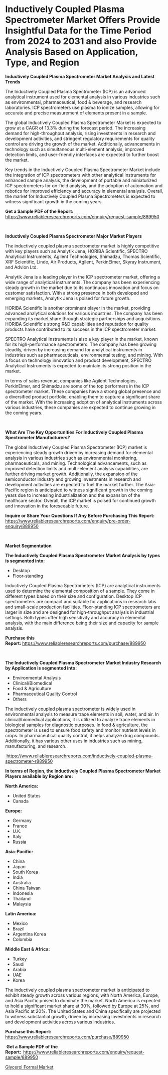 <p><h1>Inductively Coupled Plasma Spectrometer Market Offers Provide Insightful Data for the Time Period from 2024 to 2031 and also Provide Analysis Based on Application, Type, and Region</h1></p><p><strong>Inductively Coupled Plasma Spectrometer Market Analysis and Latest Trends</strong></p>
<p><p>The Inductively Coupled Plasma Spectrometer (ICP) is an advanced analytical instrument used for elemental analysis in various industries such as environmental, pharmaceutical, food & beverage, and research laboratories. ICP spectrometers use plasma to ionize samples, allowing for accurate and precise measurement of elements present in a sample.</p><p>The global Inductively Coupled Plasma Spectrometer Market is expected to grow at a CAGR of 13.3% during the forecast period. The increasing demand for high-throughput analysis, rising investments in research and development activities, and stringent regulatory requirements for quality control are driving the growth of the market. Additionally, advancements in technology such as simultaneous multi-element analysis, improved detection limits, and user-friendly interfaces are expected to further boost the market.</p><p>Key trends in the Inductively Coupled Plasma Spectrometer Market include the integration of ICP spectrometers with other analytical instruments for enhanced sample analysis, the development of portable and miniaturized ICP spectrometers for on-field analysis, and the adoption of automation and robotics for improved efficiency and accuracy in elemental analysis. Overall, the market for Inductively Coupled Plasma Spectrometers is expected to witness significant growth in the coming years.</p></p>
<p><strong>Get a Sample PDF of the Report:&nbsp;</strong> <a href="https://www.reliableresearchreports.com/enquiry/request-sample/889950">https://www.reliableresearchreports.com/enquiry/request-sample/889950</a></p>
<p>&nbsp;</p>
<p><strong>Inductively Coupled Plasma Spectrometer Major Market Players</strong></p>
<p><p>The inductively coupled plasma spectrometer market is highly competitive with key players such as Analytik Jena, HORIBA Scientific, SPECTRO Analytical Instruments, Agilent Technologies, Shimadzu, Thomas Scientific, XRF Scientific, Linde, Air Products, Agilent, PerkinElmer, Skyray Instrument, and Advion Ltd. </p><p>Analytik Jena is a leading player in the ICP spectrometer market, offering a wide range of analytical instruments. The company has been experiencing steady growth in the market due to its continuous innovation and focus on customer satisfaction. With a strong presence in both developed and emerging markets, Analytik Jena is poised for future growth.</p><p>HORIBA Scientific is another prominent player in the market, providing advanced analytical solutions for various industries. The company has been expanding its market share through strategic partnerships and acquisitions. HORIBA Scientific's strong R&D capabilities and reputation for quality products have contributed to its success in the ICP spectrometer market.</p><p>SPECTRO Analytical Instruments is also a key player in the market, known for its high-performance spectrometers. The company has been growing steadily, driven by increasing demand for analytical instruments in industries such as pharmaceuticals, environmental testing, and mining. With a focus on technology innovation and product development, SPECTRO Analytical Instruments is expected to maintain its strong position in the market.</p><p>In terms of sales revenue, companies like Agilent Technologies, PerkinElmer, and Shimadzu are some of the top performers in the ICP spectrometer market. These companies have a strong global presence and a diversified product portfolio, enabling them to capture a significant share of the market. With the increasing adoption of analytical instruments across various industries, these companies are expected to continue growing in the coming years.</p></p>
<p>&nbsp;</p>
<p><strong>What Are The Key Opportunities For Inductively Coupled Plasma Spectrometer Manufacturers?</strong></p>
<p><p>The global Inductively Coupled Plasma Spectrometer (ICP) market is experiencing steady growth driven by increasing demand for elemental analysis in various industries such as environmental monitoring, pharmaceuticals, and mining. Technological advancements, such as improved detection limits and multi-element analysis capabilities, are further driving market growth. Additionally, the expansion of the semiconductor industry and growing investments in research and development activities are expected to fuel the market further. The Asia-Pacific region is anticipated to witness significant growth in the coming years due to increasing industrialization and the expansion of the healthcare sector. Overall, the ICP market is poised for continued growth and innovation in the foreseeable future.</p></p>
<p><strong>Inquire or Share Your Questions If Any Before Purchasing This Report:</strong> <a href="https://www.reliableresearchreports.com/enquiry/pre-order-enquiry/889950">https://www.reliableresearchreports.com/enquiry/pre-order-enquiry/889950</a></p>
<p>&nbsp;</p>
<p><strong>Market Segmentation</strong></p>
<p><strong>The Inductively Coupled Plasma Spectrometer Market Analysis by types is segmented into:</strong></p>
<p><ul><li>Desktop</li><li>Floor-standing</li></ul></p>
<p><p>Inductively Coupled Plasma Spectrometers (ICP) are analytical instruments used to determine the elemental composition of a sample. They come in different types based on their size and configuration. Desktop ICP spectrometers are compact and suitable for applications in research labs and small-scale production facilities. Floor-standing ICP spectrometers are larger in size and are designed for high-throughput analysis in industrial settings. Both types offer high sensitivity and accuracy in elemental analysis, with the main difference being their size and capacity for sample analysis.</p></p>
<p><strong>Purchase this Report:&nbsp;</strong><a href="https://www.reliableresearchreports.com/purchase/889950">https://www.reliableresearchreports.com/purchase/889950</a></p>
<p>&nbsp;</p>
<p><strong>The Inductively Coupled Plasma Spectrometer Market Industry Research by Application is segmented into:</strong></p>
<p><ul><li>Environmental Analysis</li><li>Clinical/Biomedical</li><li>Food & Agriculture</li><li>Pharmaceutical Quality Control</li><li>Others</li></ul></p>
<p><p>The inductively coupled plasma spectrometer is widely used in environmental analysis to measure trace elements in soil, water, and air. In clinical/biomedical applications, it is utilized to analyze trace elements in biological samples for diagnostic purposes. In food & agriculture, the spectrometer is used to ensure food safety and monitor nutrient levels in crops. In pharmaceutical quality control, it helps analyze drug compounds. Additionally, it has various other uses in industries such as mining, manufacturing, and research.</p></p>
<p><a href="https://www.reliableresearchreports.com/inductively-coupled-plasma-spectrometer-r889950">&nbsp;https://www.reliableresearchreports.com/inductively-coupled-plasma-spectrometer-r889950</a></p>
<p><strong>In terms of Region, the Inductively Coupled Plasma Spectrometer Market Players available by Region are:</strong></p>
<p>
    <p> <strong> North America: </strong>
        <ul>
            <li>United States</li>
            <li>Canada</li>
        </ul>
        </p> 
    <p> <strong> Europe: </strong>
        <ul>
            <li>Germany</li>
            <li>France</li>
            <li>U.K.</li>
            <li>Italy</li>
            <li>Russia</li>
        </ul>
        </p> 
    <p> <strong> Asia-Pacific: </strong>
        <ul>
            <li>China</li>
            <li>Japan</li>
            <li>South Korea</li>
            <li>India</li>
            <li>Australia</li>
            <li>China Taiwan</li>
            <li>Indonesia</li>
            <li>Thailand</li>
            <li>Malaysia</li>
        </ul>
        </p> 
    <p> <strong> Latin America: </strong>
        <ul>
            <li>Mexico</li>
            <li>Brazil</li>
            <li>Argentina Korea</li>
            <li>Colombia</li>
        </ul>
        </p> 
    <p> <strong> Middle East & Africa: </strong>
        <ul>
            <li>Turkey</li>
            <li>Saudi</li>
            <li>Arabia</li>
            <li>UAE</li>
            <li>Korea</li>
        </ul>
    </p>
    </p>
<p><p>The inductively coupled plasma spectrometer market is anticipated to exhibit steady growth across various regions, with North America, Europe, and Asia Pacific poised to dominate the market. North America is expected to hold a significant market share at 30%, followed by Europe at 25%, and Asia Pacific at 20%. The United States and China specifically are projected to witness substantial growth, driven by increasing investments in research and development activities across various industries.</p></p>
<p><strong>Purchase this Report: </strong><a href="https://www.reliableresearchreports.com/purchase/889950">https://www.reliableresearchreports.com/purchase/889950</a></p>
<p>&nbsp;<strong>Get a Sample PDF of the Report:&nbsp;&nbsp;</strong><a href="https://www.reliableresearchreports.com/enquiry/request-sample/889950">https://www.reliableresearchreports.com/enquiry/request-sample/889950</a></p>
<p><strong></strong></p>
<p><p><a href="https://frill-swim-3cd.notion.site/Glycerol-Formal-Market-Size-Focuses-on-Market-Dynamics-In-Depth-Analysis-and-Future-Projections-of--8eb55aec9f9643c39a7707bbc9e5fb11">Glycerol Formal Market</a></p></p>